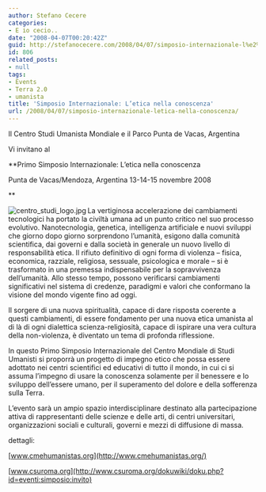 ```yaml
---
author: Stefano Cecere
categories:
- E io cecio..
date: "2008-04-07T00:20:42Z"
guid: http://stefanocecere.com/2008/04/07/simposio-internazionale-l%e2%80%99etica-nella-conoscenza/
id: 806
related_posts:
- null
tags:
- Events
- Terra 2.0
- umanista
title: 'Simposio Internazionale: L’etica nella conoscenza'
url: /2008/04/07/simposio-internazionale-letica-nella-conoscenza/
---
```


Il Centro Studi Umanista Mondiale e il Parco Punta de Vacas, Argentina
  
Vi invitano al

**Primo Simposio Internazionale: L’etica nella conoscenza
  
Punta de Vacas/Mendoza, Argentina 13-14-15 novembre 2008
  
** 
  
<img src='http://stefanocecere.com/wp-content/uploads/sites/3/2008/04/centro_studi_logo.jpg' alt='centro_studi_logo.jpg' align="left" />La vertiginosa accelerazione dei cambiamenti tecnologici ha portato la civiltà umana ad un punto critico nel suo processo evolutivo. Nanotecnologia, genetica, intelligenza artificiale e nuovi sviluppi che giorno dopo giorno sorprendono l’umanità, esigono dalla comunità scientifica, dai governi e dalla società in generale un nuovo livello di responsabilità etica. Il rifiuto definitivo di ogni forma di violenza &#8211; fisica, economica, razziale, religiosa, sessuale, psicologica e morale &#8211; si è trasformato in una premessa indispensabile per la sopravvivenza dell’umanità. Allo stesso tempo, possono verificarsi cambiamenti significativi nel sistema di credenze, paradigmi e valori che conformano la visione del mondo vigente fino ad oggi.
  
Il sorgere di una nuova spiritualità, capace di dare risposta coerente a questi cambiamenti, di essere fondamento per una nuova etica umanista al di là di ogni dialettica scienza-religiosità, capace di ispirare una vera cultura della non-violenza, è diventato un tema di profonda riflessione.
  
In questo Primo Simposio Internazionale del Centro Mondiale di Studi Umanisti si proporrà un progetto di impegno etico che possa essere adottato nei centri scientifici ed educativi di tutto il mondo, in cui ci si assuma l’impegno di usare la conoscenza solamente per il benessere e lo sviluppo dell’essere umano, per il superamento del dolore e della sofferenza sulla Terra.
  
L’evento sarà un ampio spazio interdisciplinare destinato alla partecipazione attiva di rappresentanti delle scienze e delle arti, di centri universitari, organizzazioni sociali e culturali, governi e mezzi di diffusione di massa.

dettagli:
  
[www.cmehumanistas.org](http://www.cmehumanistas.org/)
  
[www.csuroma.org](http://www.csuroma.org/dokuwiki/doku.php?id=eventi:simposio:invito)
